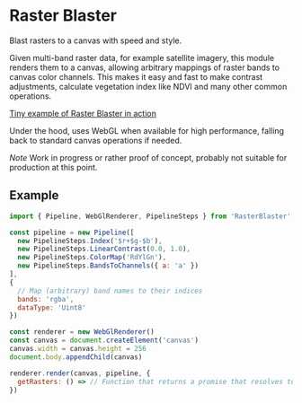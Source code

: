 # Raster Blaster

Blast rasters to a canvas with speed and style.

Given multi-band raster data, for example satellite imagery, this module renders them to a canvas, allowing arbitrary mappings of raster bands to canvas color channels. This makes it easy and fast to make contrast adjustments, calculate vegetation index like NDVI and many other common operations.

[Tiny example of Raster Blaster in action](https://www.liedman.net/raster-blaster/)

Under the hood, uses WebGL when available for high performance, falling back to standard canvas operations if needed.

_Note_ Work in progress or rather proof of concept, probably not suitable for production at this point.

## Example

```js
import { Pipeline, WebGlRenderer, PipelineSteps } from 'RasterBlaster'

const pipeline = new Pipeline([
  new PipelineSteps.Index('$r+$g-$b'),
  new PipelineSteps.LinearContrast(0.0, 1.0),
  new PipelineSteps.ColorMap('RdYlGn'),
  new PipelineSteps.BandsToChannels({ a: 'a' })
],
{
  // Map (arbitrary) band names to their indices
  bands: 'rgba',
  dataType: 'Uint8'
})

const renderer = new WebGlRenderer()
const canvas = document.createElement('canvas')
canvas.width = canvas.height = 256
document.body.appendChild(canvas)

renderer.render(canvas, pipeline, {
  getRasters: () => // Function that returns a promise that resolves to an array of typed arrays, one for each band
})
```
